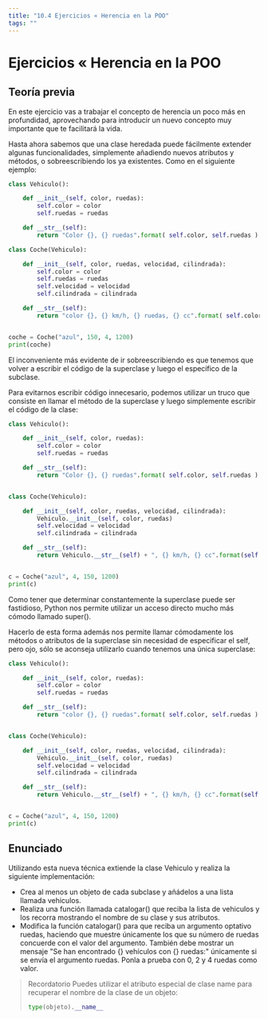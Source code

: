 ```yaml
---
title: "10.4 Ejercicios « Herencia en la POO"
tags: ""
---
```


# Ejercicios « Herencia en la POO

## Teoría previa

En este ejercicio vas a trabajar el concepto de herencia un poco más en profundidad, aprovechando para introducir un nuevo concepto muy importante que te facilitará la vida.

Hasta ahora sabemos que una clase heredada puede fácilmente extender algunas funcionalidades, simplemente añadiendo nuevos atributos y métodos, o sobreescribiendo los ya existentes. Como en el siguiente ejemplo:

```python
class Vehiculo():

    def __init__(self, color, ruedas):
        self.color = color
        self.ruedas = ruedas

    def __str__(self):
        return "Color {}, {} ruedas".format( self.color, self.ruedas )

class Coche(Vehiculo):

    def __init__(self, color, ruedas, velocidad, cilindrada):
        self.color = color
        self.ruedas = ruedas
        self.velocidad = velocidad
        self.cilindrada = cilindrada

    def __str__(self):
        return "color {}, {} km/h, {} ruedas, {} cc".format( self.color, self.velocidad, self.ruedas, self.cilindrada )


coche = Coche("azul", 150, 4, 1200)
print(coche)
```

El inconveniente más evidente de ir sobreescribiendo es que tenemos que volver a escribir el código de la superclase y luego el específico de la subclase.

Para evitarnos escribir código innecesario, podemos utilizar un truco que consiste en llamar el método de la superclase y luego simplemente escribir el código de la clase:

```python
class Vehiculo():

    def __init__(self, color, ruedas):
        self.color = color
        self.ruedas = ruedas

    def __str__(self):
        return "Color {}, {} ruedas".format( self.color, self.ruedas )


class Coche(Vehiculo):

    def __init__(self, color, ruedas, velocidad, cilindrada):
        Vehiculo.__init__(self, color, ruedas)
        self.velocidad = velocidad
        self.cilindrada = cilindrada

    def __str__(self):
        return Vehiculo.__str__(self) + ", {} km/h, {} cc".format(self.velocidad, self.cilindrada)


c = Coche("azul", 4, 150, 1200)
print(c)
```

Como tener que determinar constantemente la superclase puede ser fastidioso, Python nos permite utilizar un acceso directo mucho más cómodo llamado super().

Hacerlo de esta forma además nos permite llamar cómodamente los métodos o atributos de la superclase sin necesidad de especificar el self, pero ojo, sólo se aconseja utilizarlo cuando tenemos una única superclase:

```python
class Vehiculo():

    def __init__(self, color, ruedas):
        self.color = color
        self.ruedas = ruedas

    def __str__(self):
        return "color {}, {} ruedas".format( self.color, self.ruedas )


class Coche(Vehiculo):

    def __init__(self, color, ruedas, velocidad, cilindrada):
        Vehiculo.__init__(self, color, ruedas)
        self.velocidad = velocidad
        self.cilindrada = cilindrada

    def __str__(self):
        return Vehiculo.__str__(self) + ", {} km/h, {} cc".format(self.velocidad, self.cilindrada)


c = Coche("azul", 4, 150, 1200)
print(c)
```

## Enunciado

Utilizando esta nueva técnica extiende la clase Vehiculo y realiza la siguiente implementación:

-   Crea al menos un objeto de cada subclase y añádelos a una lista llamada vehiculos.
-   Realiza una función llamada catalogar() que reciba la lista de vehiculos y los recorra mostrando el nombre de su clase y sus atributos.
-   Modifica la función catalogar() para que reciba un argumento optativo ruedas, haciendo que muestre únicamente los que su número de ruedas concuerde con el valor del argumento. También debe mostrar un mensaje "Se han encontrado {} vehículos con {} ruedas:" únicamente si se envía el argumento ruedas. Ponla a prueba con 0, 2 y 4 ruedas como valor.

> Recordatorio
> Puedes utilizar el atributo especial de clase name para recuperar el nombre de la clase de un objeto:
>
> ```python
> type(objeto).__name__
> ```
